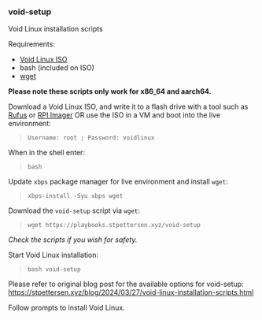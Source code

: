 ### void-setup
Void Linux installation scripts

Requirements:
* [Void Linux ISO](https://voidlinux.org)
* bash (included on ISO)
* [wget](https://voidlinux.org/packages/?arch=86_64&q=wget)

**Please note these scripts only work for x86_64 and aarch64.**

Download a Void Linux ISO, and write it to a flash drive with a tool such
as [Rufus](https://rufus.ie) or [RPI Imager](https://github.com/raspberrypi/rpi-imager)
OR use the ISO in a VM and boot into the live environment:

> `Username: root ; Password: voidlinux`

When in the shell enter:
> `bash`

Update `xbps` package manager for live environment and install `wget`:
> `xbps-install -Syu xbps wget`

Download the `void-setup` script via `wget`:
> `wget https://playbooks.stpettersen.xyz/void-setup`

*Check the scripts if you wish for safety.*

Start Void Linux installation:
> `bash void-setup`

Please refer to original blog post for the available options
for void-setup:
https://stpettersen.xyz/blog/2024/03/27/void-linux-installation-scripts.html

Follow prompts to install Void Linux.
